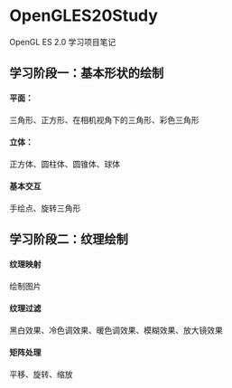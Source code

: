 # OpenGLES20Study
OpenGL ES 2.0 学习项目笔记


## 学习阶段一：基本形状的绘制
#### 平面：
三角形、正方形、在相机视角下的三角形、彩色三角形

#### 立体：
正方体、圆柱体、圆锥体、球体

#### 基本交互
手绘点、旋转三角形

## 学习阶段二：纹理绘制

#### 纹理映射
绘制图片

#### 纹理过滤
黑白效果、冷色调效果、暖色调效果、模糊效果、放大镜效果

#### 矩阵处理
平移、旋转、缩放











